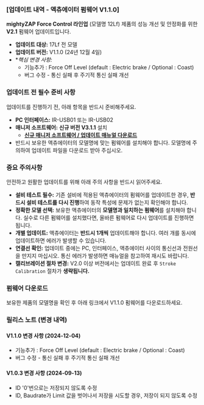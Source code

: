 ### **[업데이트 내역 - 액츄에이터 펌웨어 V1.1.0]**
**mightyZAP Force Control 라인업** (모델명 12Lf) 제품의 성능 개선 및 안정화를 위한 **V2.1** 펌웨어 업데이트입니다. 
- **업데이트 대상:** 17Lf  전 모델
- **업데이트 버전:** V1.1.0 (24년 12월 4일)
- **핵심 변경 사항:*
	- 기능추가 : Force Off Level (default : Electric brake / Optional : Coast)
	- 버그 수정 - 통신 실패 후 주기적 통신 실패 개선

### 업데이트 전 필수 준비 사항

업데이트를 진행하기 전, 아래 항목을 반드시 준비해주세요.
- **PC 인터페이스:** IR-USB01 또는 IR-USB02
- **매니저 소프트웨어:** **신규 버전 V3.1.1** 설치
	- [**신규 매니저 소프트웨어 / 업데이트 매뉴얼 다운로드**](http://www.mightyzap.com/ko/digitalarchive6/?mod=document&pageid=1&uid=211)
- 반드시 보유한 액츄에이터의 모델명에 맞는 펌웨어를 설치해야 합니다. 모델명에 주의하여 업데이트 파일을 다운로드 받아 주십시오.

### 중요 주의사항
안전하고 원활한 업데이트를 위해 아래 주의 사항을 반드시 읽어주세요.
- **설비 테스트 필수:** 기존 설비에 적용된 액츄에이터의 펌웨어를 업데이트한 경우, **반드시 설비 테스트를 다시 진행**하여 동작 특성에 문제가 없는지 확인해야 합니다.
- **정확한 모델 선택:** 보유한 액츄에이터의 **모델명과 일치하는 펌웨어**를 설치해야 합니다. 실수로 다른 펌웨어를 설치했다면, 올바른 펌웨어로 다시 업데이트를 진행하면 됩니다.
- **개별 업데이트:** 액츄에이터는 **반드시 1개씩** 업데이트해야 합니다. 여러 개를 동시에 업데이트하면 에러가 발생할 수 있습니다.
- **연결선 확인:** 업데이트 중에는 PC, 인터페이스, 액츄에이터 사이의 통신선과 전원선을 만지지 마십시오. 통신 에러가 발생하면 매뉴얼을 참고하여 재시도 바랍니다.
- **캘리브레이션 절차 변경:** V2.0 이상 버전에서는 업데이트 완료 후 `Stroke Calibration` 절차가 **생략됩니다.**

### 펌웨어 다운로드 

보유한 제품의 모델명을 확인 후 아래 링크에서 V1.1.0 펌웨어를 다운로드하세요.


<FirmwareSelector17Lf />

### 릴리스 노트 (변경 내역)

#### **V1.1.0 변경 사항 (2024-12-04)**
- 기능추가 : Force Off Level (default : Electric brake / Optional : Coast)
- 버그 수정 - 통신 실패 후 주기적 통신 실패 개선
#### **V1.0.3 변경 사항 (2024-09-13)**
-  ID '0'번으로는 저장되지 않도록 수정
- ID, Baudrate가 Limit 값을 벗어나서 저장을 시도할 경우, 저장이 되지 않도록 수정